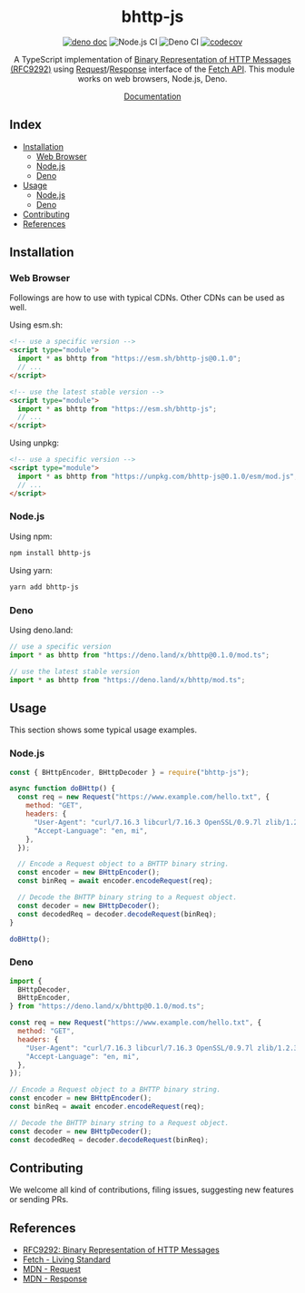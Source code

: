 <h1 align="center">bhttp-js</h1>

<div align="center">

[![deno doc](https://doc.deno.land/badge.svg)](https://doc.deno.land/https/deno.land/x/bhttp/mod.ts)
![Node.js CI](https://github.com/dajiaji/bhttp-js/actions/workflows/ci_node.yml/badge.svg)
![Deno CI](https://github.com/dajiaji/bhttp-js/actions/workflows/ci.yml/badge.svg)
[![codecov](https://codecov.io/gh/dajiaji/bhttp-js/branch/main/graph/badge.svg?token=7I7JGKDDJ2)](https://codecov.io/gh/dajiaji/bhttp-js)

</div>

<div align="center">
A TypeScript implementation of <a href="https://datatracker.ietf.org/doc/html/rfc9292">Binary Representation of HTTP Messages (RFC9292)</a> using <a href="https://developer.mozilla.org/en-US/docs/Web/API/Request">Request</a>/<a href="https://developer.mozilla.org/en-US/docs/Web/API/Response">Response</a> interface of the <a href="https://developer.mozilla.org/en-US/docs/Web/API/Fetch_API">Fetch API</a>.
This module works on web browsers, Node.js, Deno.
</div>

<p></p>

<div align="center">

[Documentation](https://doc.deno.land/https://deno.land/x/bhttp/mod.ts)

</div>

## Index

- [Installation](#installation)
  - [Web Browser](#web-browser)
  - [Node.js](#nodejs)
  - [Deno](#deno)
- [Usage](#usage)
  - [Node.js](#nodejs)
  - [Deno](#deno)
- [Contributing](#contributing)
- [References](#references)

## Installation

### Web Browser

Followings are how to use with typical CDNs. Other CDNs can be used as well.

Using esm.sh:

```html
<!-- use a specific version -->
<script type="module">
  import * as bhttp from "https://esm.sh/bhttp-js@0.1.0";
  // ...
</script>

<!-- use the latest stable version -->
<script type="module">
  import * as bhttp from "https://esm.sh/bhttp-js";
  // ...
</script>
```

Using unpkg:

```html
<!-- use a specific version -->
<script type="module">
  import * as bhttp from "https://unpkg.com/bhttp-js@0.1.0/esm/mod.js";
  // ...
</script>
```

### Node.js

Using npm:

```sh
npm install bhttp-js
```

Using yarn:

```sh
yarn add bhttp-js
```

### Deno

Using deno.land:

```js
// use a specific version
import * as bhttp from "https://deno.land/x/bhttp@0.1.0/mod.ts";

// use the latest stable version
import * as bhttp from "https://deno.land/x/bhttp/mod.ts";
```

## Usage

This section shows some typical usage examples.

### Node.js

```js
const { BHttpEncoder, BHttpDecoder } = require("bhttp-js");

async function doBHttp() {
  const req = new Request("https://www.example.com/hello.txt", {
    method: "GET",
    headers: {
      "User-Agent": "curl/7.16.3 libcurl/7.16.3 OpenSSL/0.9.7l zlib/1.2.3",
      "Accept-Language": "en, mi",
    },
  });

  // Encode a Request object to a BHTTP binary string.
  const encoder = new BHttpEncoder();
  const binReq = await encoder.encodeRequest(req);

  // Decode the BHTTP binary string to a Request object.
  const decoder = new BHttpDecoder();
  const decodedReq = decoder.decodeRequest(binReq);
}

doBHttp();
```

### Deno

```js
import {
  BHttpDecoder,
  BHttpEncoder,
} from "https://deno.land/x/bhttp@0.1.0/mod.ts";

const req = new Request("https://www.example.com/hello.txt", {
  method: "GET",
  headers: {
    "User-Agent": "curl/7.16.3 libcurl/7.16.3 OpenSSL/0.9.7l zlib/1.2.3",
    "Accept-Language": "en, mi",
  },
});

// Encode a Request object to a BHTTP binary string.
const encoder = new BHttpEncoder();
const binReq = await encoder.encodeRequest(req);

// Decode the BHTTP binary string to a Request object.
const decoder = new BHttpDecoder();
const decodedReq = decoder.decodeRequest(binReq);
```

## Contributing

We welcome all kind of contributions, filing issues, suggesting new features or
sending PRs.

## References

- [RFC9292: Binary Representation of HTTP Messages](https://datatracker.ietf.org/doc/html/rfc9292)
- [Fetch - Living Standard](https://fetch.spec.whatwg.org/)
- [MDN - Request](https://developer.mozilla.org/en-US/docs/Web/API/Request)
- [MDN - Response](https://developer.mozilla.org/en-US/docs/Web/API/Response)
